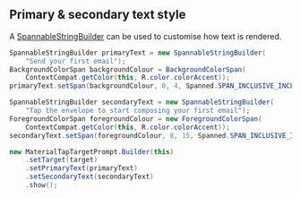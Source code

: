 ## Primary & secondary text style

A <a href="https://developer.android.com/reference/android/text/SpannableStringBuilder.html" target="_blank">SpannableStringBuilder</a> can be used to customise how text is rendered.

```java
SpannableStringBuilder primaryText = new SpannableStringBuilder(
    "Send your first email");
BackgroundColorSpan backgroundColour = BackgroundColorSpan(
    ContextCompat.getColor(this, R.color.colorAccent));
primaryText.setSpan(backgroundColour, 0, 4, Spanned.SPAN_INCLUSIVE_INCLUSIVE);

SpannableStringBuilder secondaryText = new SpannableStringBuilder(
    "Tap the envelope to start composing your first email");
ForegroundColorSpan foregroundColour = new ForegroundColorSpan(
    ContextCompat.getColor(this, R.color.colorAccent));
secondaryText.setSpan(foregroundColour, 8, 15, Spanned.SPAN_INCLUSIVE_INCLUSIVE);

new MaterialTapTargetPrompt.Builder(this)
    .setTarget(target)
    .setPrimaryText(primaryText)
    .setSecondaryText(secondaryText)
    .show();
```
